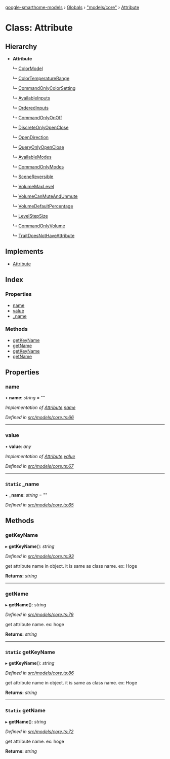[google-smarthome-models](../README.md) › [Globals](../globals.md) › ["models/core"](../modules/_models_core_.md) › [Attribute](_models_core_.attribute.md)

# Class: Attribute

## Hierarchy

* **Attribute**

  ↳ [ColorModel](_models_traits_colorsetting_colorsetting_attributes_.colormodel.md)

  ↳ [ColorTemperatureRange](_models_traits_colorsetting_colorsetting_attributes_.colortemperaturerange.md)

  ↳ [CommandOnlyColorSetting](_models_traits_colorsetting_colorsetting_attributes_.commandonlycolorsetting.md)

  ↳ [AvailableInputs](_models_traits_inputselector_inputselector_attributes_.availableinputs.md)

  ↳ [OrderedInputs](_models_traits_inputselector_inputselector_attributes_.orderedinputs.md)

  ↳ [CommandOnlyOnOff](_models_traits_onoff_onoff_attributes_.commandonlyonoff.md)

  ↳ [DiscreteOnlyOpenClose](_models_traits_openclose_openclose_attributes_.discreteonlyopenclose.md)

  ↳ [OpenDirection](_models_traits_openclose_openclose_attributes_.opendirection.md)

  ↳ [QueryOnlyOpenClose](_models_traits_openclose_openclose_attributes_.queryonlyopenclose.md)

  ↳ [AvailableModes](_models_traits_modes_modes_attributes_.availablemodes.md)

  ↳ [CommandOnlyModes](_models_traits_modes_modes_attributes_.commandonlymodes.md)

  ↳ [SceneReversible](_models_traits_scene_scene_attributes_.scenereversible.md)

  ↳ [VolumeMaxLevel](_models_traits_volume_volume_attributes_.volumemaxlevel.md)

  ↳ [VolumeCanMuteAndUnmute](_models_traits_volume_volume_attributes_.volumecanmuteandunmute.md)

  ↳ [VolumeDefaultPercentage](_models_traits_volume_volume_attributes_.volumedefaultpercentage.md)

  ↳ [LevelStepSize](_models_traits_volume_volume_attributes_.levelstepsize.md)

  ↳ [CommandOnlyVolume](_models_traits_volume_volume_attributes_.commandonlyvolume.md)

  ↳ [TraitDoesNotHaveAttribute](_models_core_.traitdoesnothaveattribute.md)

## Implements

* [Attribute](../interfaces/_models_interfaces_i_core_.attribute.md)

## Index

### Properties

* [name](_models_core_.attribute.md#name)
* [value](_models_core_.attribute.md#value)
* [_name](_models_core_.attribute.md#static-_name)

### Methods

* [getKeyName](_models_core_.attribute.md#getkeyname)
* [getName](_models_core_.attribute.md#getname)
* [getKeyName](_models_core_.attribute.md#static-getkeyname)
* [getName](_models_core_.attribute.md#static-getname)

## Properties

###  name

• **name**: *string* = ""

*Implementation of [Attribute](../interfaces/_models_interfaces_i_core_.attribute.md).[name](../interfaces/_models_interfaces_i_core_.attribute.md#name)*

*Defined in [src/models/core.ts:66](https://github.com/galactic1969/google-smarthome-models/blob/633871f/src/models/core.ts#L66)*

___

###  value

• **value**: *any*

*Implementation of [Attribute](../interfaces/_models_interfaces_i_core_.attribute.md).[value](../interfaces/_models_interfaces_i_core_.attribute.md#value)*

*Defined in [src/models/core.ts:67](https://github.com/galactic1969/google-smarthome-models/blob/633871f/src/models/core.ts#L67)*

___

### `Static` _name

▪ **_name**: *string* = ""

*Defined in [src/models/core.ts:65](https://github.com/galactic1969/google-smarthome-models/blob/633871f/src/models/core.ts#L65)*

## Methods

###  getKeyName

▸ **getKeyName**(): *string*

*Defined in [src/models/core.ts:93](https://github.com/galactic1969/google-smarthome-models/blob/633871f/src/models/core.ts#L93)*

get attribute name in object. it is same as class name. ex: Hoge

**Returns:** *string*

___

###  getName

▸ **getName**(): *string*

*Defined in [src/models/core.ts:79](https://github.com/galactic1969/google-smarthome-models/blob/633871f/src/models/core.ts#L79)*

get attribute name. ex: hoge

**Returns:** *string*

___

### `Static` getKeyName

▸ **getKeyName**(): *string*

*Defined in [src/models/core.ts:86](https://github.com/galactic1969/google-smarthome-models/blob/633871f/src/models/core.ts#L86)*

get attribute name in object. it is same as class name. ex: Hoge

**Returns:** *string*

___

### `Static` getName

▸ **getName**(): *string*

*Defined in [src/models/core.ts:72](https://github.com/galactic1969/google-smarthome-models/blob/633871f/src/models/core.ts#L72)*

get attribute name. ex: hoge

**Returns:** *string*
